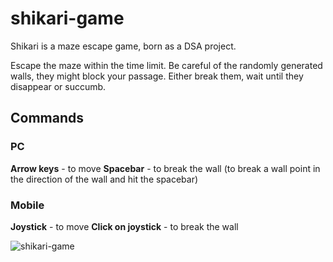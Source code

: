 # shikari-game

Shikari is a maze escape game, born as a DSA project.

Escape the maze within the time limit.
Be careful of the randomly generated walls, they might block your passage. 
Either break them, wait until they disappear or succumb.

## Commands
### PC
<strong>Arrow keys</strong> - to move
<strong>Spacebar</strong> -  to break the wall (to break a wall point in the direction of the wall and hit the spacebar)

### Mobile
<strong>Joystick</strong> - to move
<strong>Click on joystick</strong> - to break the wall

<img src="https://i.ibb.co/rZNVcJ2/Schermata-2022-08-15-alle-12-36-26.png/" alt="shikari-game">